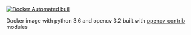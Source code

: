[![Docker Automated buil](https://img.shields.io/docker/automated/jjanzic/docker-python3-opencv.svg)]()

Docker image with python 3.6 and opencv 3.2 built with [opencv_contrib](https://github.com/opencv/opencv_contrib/) modules
